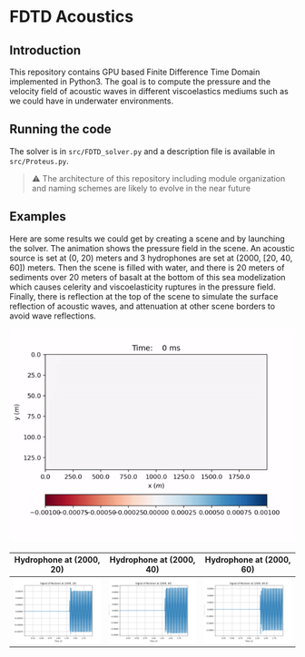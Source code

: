 # FDTD Acoustics

## Introduction

This repository contains GPU based Finite Difference Time Domain implemented in Python3. The goal is to compute the pressure and the velocity field of acoustic waves in different viscoelastics mediums such as we could have in underwater environments.

## Running the code

The solver is in `src/FDTD_solver.py` and a description file is available in `src/Proteus.py`.

> :warning: The architecture of this repository including module organization and naming schemes are likely to evolve in the near future

## Examples

Here are some results we could get by creating a scene and by launching the solver. The animation shows the pressure field in the scene. An acoustic source is set at (0, 20) meters and 3 hydrophones are set at (2000, [20, 40, 60]) meters. Then the scene is filled with water, and there is 20 meters of sediments over 20 meters of basalt at the bottom of this sea modelization which causes celerity and viscoelasticity ruptures in the pressure field. Finally, there is reflection at the top of the scene to simulate the surface reflection of acoustic waves, and attenuation at other scene borders to avoid wave reflections.

<div align="center">
    <img src="./docs/fdtd2d_water_sediment_basalt.gif">
</div>

| Hydrophone at (2000, 20) | Hydrophone at (2000, 40) | Hydrophone at (2000, 60) |
|:------------------------:|:------------------------:|:------------------------:|
| ![](docs/reciever_0.png) | ![](docs/reciever_1.png) | ![](docs/reciever_2.png) |